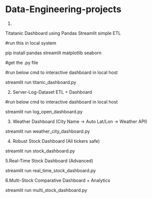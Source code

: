 # Data-Engineering-projects

1.
Titatanic Dashboard using Pandas Streamlit simple ETL

#run this in local system


pip install pandas streamlit matplotlib seaborn


#get the .py file 

#run below cmd to interactive dashboard in local host


streamlit run titanic_dashboard.py


2. Server-Log-Dataset ETL + Dashboard

#run below cmd to interactive dashboard in local host

streamlit run log_open_dashboard.py


3. Weather Dashboard (City Name → Auto Lat/Lon → Weather API)

streamlit run weather_city_dashboard.py


4. Robust Stock Dashboard (All tickers safe)


streamlit run stock_dashboard.py


5.Real-Time Stock Dashboard (Advanced)

streamlit run real_time_stock_dashboard.py

6.Multi-Stock Comparative Dashboard + Analytics

streamlit run multi_stock_dashboard.py



   
